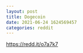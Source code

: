 ```yaml
--- 
layout: post 
title: Dogecoin 
date: 2021-06-24 1624569457 
categories: reddit 
--- 
```

https://redd.it/o7a7k7